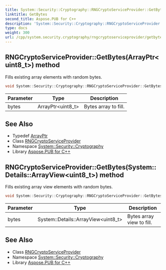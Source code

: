 ```yaml
---
title: System::Security::Cryptography::RNGCryptoServiceProvider::GetBytes method
linktitle: GetBytes
second_title: Aspose.PUB for C++
description: 'System::Security::Cryptography::RNGCryptoServiceProvider::GetBytes method. Fills existing array elements with random bytes in C++.'
type: docs
weight: 300
url: /cpp/system.security.cryptography/rngcryptoserviceprovider/getbytes/
---
```

## RNGCryptoServiceProvider::GetBytes(ArrayPtr\<uint8_t\>) method


Fills existing array elements with random bytes.

```cpp
void System::Security::Cryptography::RNGCryptoServiceProvider::GetBytes(ArrayPtr<uint8_t> bytes) override
```


| Parameter | Type | Description |
| --- | --- | --- |
| bytes | ArrayPtr\<uint8_t\> | Bytes array to fill. |

## See Also

* Typedef [ArrayPtr](../../../system/arrayptr/)
* Class [RNGCryptoServiceProvider](../)
* Namespace [System::Security::Cryptography](../../)
* Library [Aspose.PUB for C++](../../../)
## RNGCryptoServiceProvider::GetBytes(System::Details::ArrayView\<uint8_t\>) method


Fills existing array view elements with random bytes.

```cpp
void System::Security::Cryptography::RNGCryptoServiceProvider::GetBytes(System::Details::ArrayView<uint8_t> bytes) override
```


| Parameter | Type | Description |
| --- | --- | --- |
| bytes | System::Details::ArrayView\<uint8_t\> | Bytes array view to fill. |

## See Also

* Class [RNGCryptoServiceProvider](../)
* Namespace [System::Security::Cryptography](../../)
* Library [Aspose.PUB for C++](../../../)
